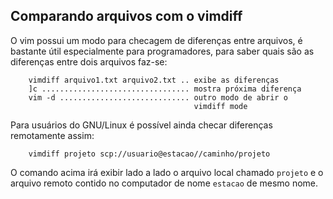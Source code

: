 Comparando arquivos com o vimdiff
---------------------------------

O vim possui um modo para checagem de diferenças entre arquivos, é
bastante útil especialmente para programadores, para saber quais são as
diferenças entre dois arquivos faz-se:

        vimdiff arquivo1.txt arquivo2.txt .. exibe as diferenças
        ]c ................................. mostra próxima diferença
        vim -d ............................. outro modo de abrir o
                                             vimdiff mode

Para usuários do GNU/Linux é possível ainda checar diferenças
remotamente assim:

        vimdiff projeto scp://usuario@estacao//caminho/projeto

O comando acima irá exibir lado a lado o arquivo local chamado
`projeto` e o arquivo remoto contido no computador de nome
`estacao` de mesmo nome.

[^1]: Espaçamento entre o começo da linha e o início do texto

[^2]: Em códigos Python por exemplo não se pode misturar espaços e
    tabulações

[^3]: Abreviação para um comando do GNU/Linux
